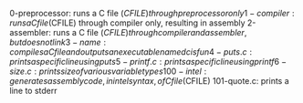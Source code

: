 0-preprocessor: runs a C file ($CFILE) through preprocessor only 1-compiler: runs a C file ($CFILE) through compiler only, resulting in assembly 2-assembler: runs a C file ($CFILE) through compiler and assembler, but does not link 3-name: compiles a C file and outputs an executable named cisfun 4-puts.c: prints a specific line using puts 5-printf.c: prints a specific line using printf 6-size.c: prints size of various variable types 100-intel: generates assembly code, in intel syntax, of C file ($CFILE) 101-quote.c: prints a line to stderr
